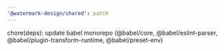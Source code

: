 ```yaml
---
'@watermark-design/shared': patch
---
```


chore(deps): update babel monorepo (@babel/core, @babel/eslint-parser, @babel/plugin-transform-runtime, @babel/preset-env)
